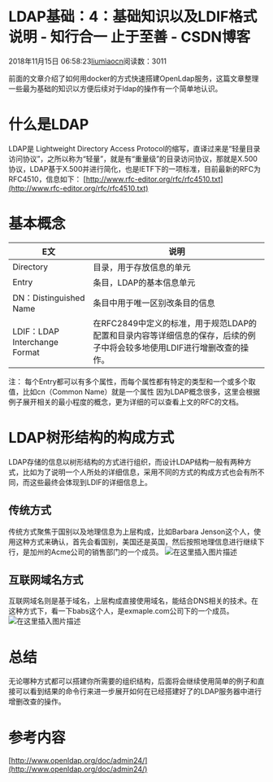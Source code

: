 
# LDAP基础：4：基础知识以及LDIF格式说明 - 知行合一 止于至善 - CSDN博客

2018年11月15日 06:58:23[liumiaocn](https://me.csdn.net/liumiaocn)阅读数：3011


前面的文章介绍了如何用docker的方式快速搭建OpenLdap服务，这篇文章整理一些最为基础的知识以方便后续对于ldap的操作有一个简单地认识。
# 什么是LDAP
LDAP是 Lightweight Directory Access Protocol的缩写，直译过来是“轻量目录访问协议”，之所以称为“轻量”，就是有“重量级”的目录访问协议，那就是X.500协议，LDAP基于X.500并进行简化，也是IETF下的一项标准，目前最新的RFC为RFC4510，信息如下：
[http://www.rfc-editor.org/rfc/rfc4510.txt](http://www.rfc-editor.org/rfc/rfc4510.txt)
# 基本概念
|E文|说明|
|---|---|
|Directory|目录，用于存放信息的单元|
|Entry|条目，LDAP的基本信息单元|
|DN：Distinguished Name|条目中用于唯一区别改条目的信息|
|LDIF：LDAP Interchange Format|在RFC2849中定义的标准，用于规范LDAP的配置和目录内容等详细信息的保存，后续的例子中将会较多地使用LDIF进行增删改查的操作。|
注：
每个Entry都可以有多个属性，而每个属性都有特定的类型和一个或多个取值，比如cn（Common Name）就是一个属性
因为LDAP概念很多，这里会根据例子展开相关的最小程度的概念，更为详细的可以查看上文的RFC的文档。
# LDAP树形结构的构成方式
LDAP存储的信息以树形结构的方式进行组织，而设计LDAP结构一般有两种方式，比如为了说明一个人所处的详细信息，采用不同的方式的构成方式也会有所不同，而这些最终会体现到LDIF的详细信息上。
## 传统方式
传统方式聚焦于国别以及地理信息为上层构成，比如Barbara Jenson这个人，使用这种方式来确认，首先会看国别，美国还是英国，然后按照地理信息进行继续下行，是加州的Acme公司的销售部门的一个成员。
![在这里插入图片描述](https://img-blog.csdnimg.cn/20181115064947652.png?x-oss-process=image/watermark,type_ZmFuZ3poZW5naGVpdGk,shadow_10,text_aHR0cHM6Ly9ibG9nLmNzZG4ubmV0L2xpdW1pYW9jbg==,size_16,color_FFFFFF,t_70)
## 互联网域名方式
互联网域名则是基于域名，上层构成直接使用域名，能结合DNS相关的技术。在这种方式下，看一下babs这个人，是exmaple.com公司下的一个成员。
![在这里插入图片描述](https://img-blog.csdnimg.cn/20181115065420434.png?x-oss-process=image/watermark,type_ZmFuZ3poZW5naGVpdGk,shadow_10,text_aHR0cHM6Ly9ibG9nLmNzZG4ubmV0L2xpdW1pYW9jbg==,size_16,color_FFFFFF,t_70)
# 总结
无论哪种方式都可以搭建你所需要的组织结构，后面将会继续使用简单的例子和直接可以看到结果的命令行来进一步展开如何在已经搭建好了的LDAP服务器中进行增删改查的操作。
# 参考内容
[http://www.openldap.org/doc/admin24/](http://www.openldap.org/doc/admin24/)

